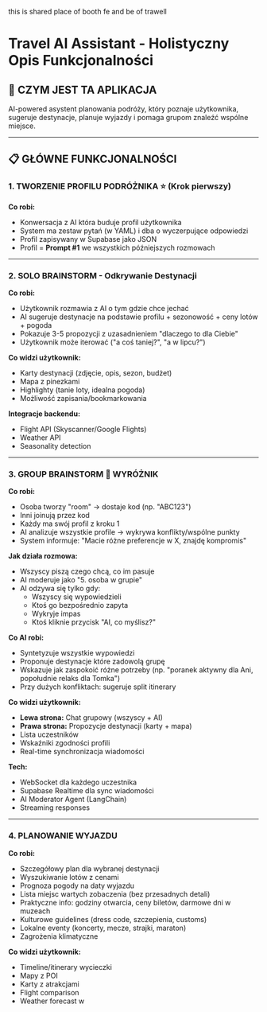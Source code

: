 this is shared place of booth fe and be of trawell 


# Travel AI Assistant - Holistyczny Opis Funkcjonalności

## 🎯 CZYM JEST TA APLIKACJA

AI-powered asystent planowania podróży, który poznaje użytkownika, sugeruje destynacje, planuje wyjazdy i pomaga grupom znaleźć wspólne miejsce.

---

## 📋 GŁÓWNE FUNKCJONALNOŚCI

### **1. TWORZENIE PROFILU PODRÓŻNIKA** ⭐ (Krok pierwszy)

**Co robi:**
- Konwersacja z AI która buduje profil użytkownika
- System ma zestaw pytań (w YAML) i dba o wyczerpujące odpowiedzi
- Profil zapisywany w Supabase jako JSON
- Profil = **Prompt #1** we wszystkich późniejszych rozmowach

---

### **2. SOLO BRAINSTORM - Odkrywanie Destynacji**

**Co robi:**
- Użytkownik rozmawia z AI o tym gdzie chce jechać
- AI sugeruje destynacje na podstawie profilu + sezonowość + ceny lotów + pogoda
- Pokazuje 3-5 propozycji z uzasadnieniem "dlaczego to dla Ciebie"
- Użytkownik może iterować ("a coś taniej?", "a w lipcu?")

**Co widzi użytkownik:**
- Karty destynacji (zdjęcie, opis, sezon, budżet)
- Mapa z pinezkami
- Highlighty (tanie loty, idealna pogoda)
- Możliwość zapisania/bookmarkowania

**Integracje backendu:**
- Flight API (Skyscanner/Google Flights)
- Weather API
- Seasonality detection

---

### **3. GROUP BRAINSTORM** 🌟 **WYRÓŻNIK**

**Co robi:**
- Osoba tworzy "room" → dostaje kod (np. "ABC123")
- Inni joinują przez kod
- Każdy ma swój profil z kroku 1
- AI analizuje wszystkie profile → wykrywa konflikty/wspólne punkty
- System informuje: "Macie różne preferencje w X, znajdę kompromis"

**Jak działa rozmowa:**
- Wszyscy piszą czego chcą, co im pasuje
- AI moderuje jako "5. osoba w grupie"
- AI odzywa się tylko gdy:
  - Wszyscy się wypowiedzieli
  - Ktoś go bezpośrednio zapyta
  - Wykryje impas
  - Ktoś kliknie przycisk "AI, co myślisz?"

**Co AI robi:**
- Syntetyzuje wszystkie wypowiedzi
- Proponuje destynacje które zadowolą grupę
- Wskazuje jak zaspokoić różne potrzeby (np. "poranek aktywny dla Ani, popołudnie relaks dla Tomka")
- Przy dużych konfliktach: sugeruje split itinerary

**Co widzi użytkownik:**
- **Lewa strona:** Chat grupowy (wszyscy + AI)
- **Prawa strona:** Propozycje destynacji (karty + mapa)
- Lista uczestników
- Wskaźniki zgodności profili
- Real-time synchronizacja wiadomości

**Tech:**
- WebSocket dla każdego uczestnika
- Supabase Realtime dla sync wiadomości
- AI Moderator Agent (LangChain)
- Streaming responses

---

### **4. PLANOWANIE WYJAZDU**

**Co robi:**
- Szczegółowy plan dla wybranej destynacji
- Wyszukiwanie lotów z cenami
- Prognoza pogody na daty wyjazdu
- Lista miejsc wartych zobaczenia (bez przesadnych detali)
- Praktyczne info: godziny otwarcia, ceny biletów, darmowe dni w muzeach
- Kulturowe guidelines (dress code, szczepienia, customs)
- Lokalne eventy (koncerty, mecze, strajki, maraton)
- Zagrożenia klimatyczne

**Co widzi użytkownik:**
- Timeline/itinerary wycieczki
- Mapy z POI
- Karty z atrakcjami
- Flight comparison
- Weather forecast w